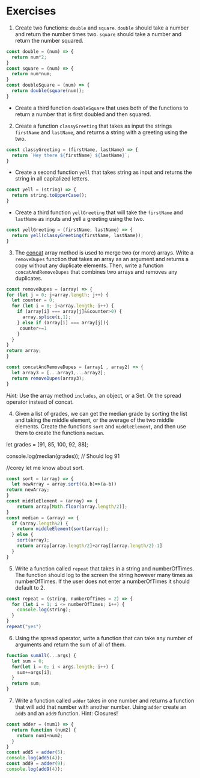 # Exercises

1. Create two functions: `double` and `square`.
`double` should take a number and return the number times two.
`square` should take a number and return the number squared.
```js
const double = (num) => {
  return num*2;
}
const square = (num) => {
  return num*num;
}
const doubleSquare = (num) => {
  return double(square(num));
}
```

 * Create a third function `doubleSquare` that uses both of the functions to return a number that is first doubled and then squared.

2. Create a function `classyGreeting` that takes as input the strings `firstName`  and `lastName`,
and returns a string with a greeting using the two.
```js
const classyGreeting = (firstName, lastName) => {
  return `Hey there ${firstName} ${lastName}`;
}
```
  * Create a second function `yell`  that takes string as input and returns the string in all capitalized letters.
```js
const yell = (string) => {
  return string.toUpperCase();
}
```
  * Create a third function  `yellGreeting`  that will take the `firstName`  and `lastName`  as inputs and yell a greeting using the two.
```js
const yellGreeting = (firstName, lastName) => {
  return yell(classyGreeting(firstName, lastName));
}
```

3. The [concat](https://www.w3schools.com/jsreF/jsref_concat_array.asp) array method is used to merge two (or more) arrays.
Write a `removeDupes` function that takes an array as an argument and returns a copy without any duplicate elements.
Then, write a function `concatAndRemoveDupes`  that combines two arrays and removes any duplicates.
```js
const removeDupes = (array) => {
for (let j = 0; j<array.length; j++) {
  let counter = 0;
  for (let i = 0; i<array.length; i++) {
    if (array[i] === array[j]&&counter>0) {
      array.splice(i,1);
    } else if (array[i] === array[j]){
     counter+=1
    }
  }
}
return array;
}

const concatAndRemoveDupes = (array1 , array2) => {
  let array3 = [...array1,...array2];
  return removeDupes(array3);
}
```
  _Hint:_ Use the array method `includes`, an object, or a Set. Or the spread operator instead of concat.  

4. Given a list of grades, we can get the median grade by sorting the list and taking the middle element, or the average of the two middle elements.
Create the functions `sort` and `middleElement`, and then use them to create the functions `median`.

let grades = [91, 85, 100, 92, 88];

console.log(median(grades)); // Should log 91

//corey let me know about sort.
```js
const sort = (array) => {
  let newArray = array.sort((a,b)=>(a-b))
return newArray;
}
const middleElement = (array) => {
    return array[Math.floor(array.length/2)];
}
const median = (array) => {
  if (array.length%2) {
    return middleElement(sort(array));
  } else {
    sort(array);
    return array[array.length/2]+array[(array.length/2)-1]
  }
}
```

5. Write a function called `repeat` that takes in a string and numberOfTimes. The function should log to the screen the string however many times as numberOfTimes. If the user does not enter a numberOfTimes it should default to 2.
```js
const repeat = (string, numberOfTimes = 2) => {
  for (let i = 1; i <= numberOfTimes; i++) {
    console.log(string);
  }
}
repeat("yes")
```
6. Using the spread operator, write a function that can take any number of arguments and return the sum of all of them.
```js
function sumAll(...args) {
  let sum = 0;
  for(let i = 0; i < args.length; i++) {
    sum+=args[i];
  }
  return sum;
}
```

7. Write a function called `adder` takes in one number and returns a function that will add that number with another number.
Using `adder` create an `add5` and an `add9` function. Hint: Closures!
```js
const adder = (num1) => {
  return function (num2) {
    return num1+num2;
  }
}
const add5 = adder(5);
console.log(add5(4));
const add9 = adder(9);
console.log(add9(4));
```
